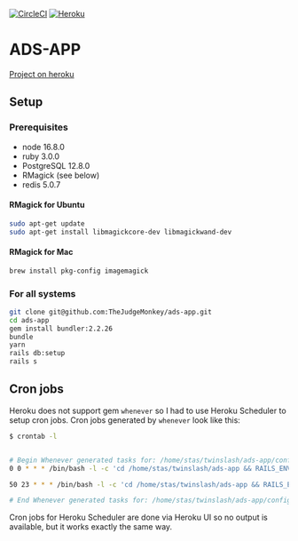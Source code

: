[![CircleCI](https://circleci.com/gh/TheJudgeMonkey/ads-app/tree/main.svg?style=svg)](https://circleci.com/gh/TheJudgeMonkey/ads-app/tree/main) [![Heroku](https://pyheroku-badge.herokuapp.com/?app=my-ads-app&style=<STYLE>)](https://my-ads-app.herokuapp.com/)

# ADS-APP

[Project on heroku](https://my-ads-app.herokuapp.com/)

## Setup 

### Prerequisites
- node 16.8.0
- ruby 3.0.0
- PostgreSQL 12.8.0
- RMagick (see below)
- redis 5.0.7

#### RMagick for Ubuntu
```bash
sudo apt-get update
sudo apt-get install libmagickcore-dev libmagickwand-dev
```

#### RMagick for Mac
```bash
brew install pkg-config imagemagick
```

### For all systems

```bash
git clone git@github.com:TheJudgeMonkey/ads-app.git
cd ads-app
gem install bundler:2.2.26
bundle
yarn
rails db:setup
rails s
```

## Cron jobs

Heroku does not support gem `whenever` so I had to use Heroku Scheduler to setup cron jobs.
Cron jobs generated by `whenever` look like this:

```bash
$ crontab -l


# Begin Whenever generated tasks for: /home/stas/twinslash/ads-app/config/schedule.rb at: 2021-09-05 01:16:26 +0300
0 0 * * * /bin/bash -l -c 'cd /home/stas/twinslash/ads-app && RAILS_ENV=production bundle exec rake publish_advertisements --silent'

50 23 * * * /bin/bash -l -c 'cd /home/stas/twinslash/ads-app && RAILS_ENV=production bundle exec rake archive_advertisements --silent'

# End Whenever generated tasks for: /home/stas/twinslash/ads-app/config/schedule.rb at: 2021-09-05 01:16:26 +0300
```

Cron jobs for Heroku Scheduler are done via Heroku UI so no output is available, but it works exactly the same way.
